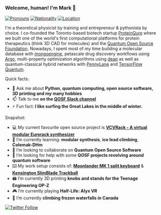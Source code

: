 ### Welcome, human! I'm Mark 👋

[![Pronouns](https://img.shields.io/badge/Pronouns-he%2Fhim-blue)](https://uwm.edu/lgbtrc/support/gender-pronouns/)
[![Nationality](https://img.shields.io/badge/Nationality-German-gold)](https://goo.gl/maps/PENwf1CozT6TpnBW6)
[![Location](https://img.shields.io/badge/Location-Toronto%2C%20Canada-red)](https://goo.gl/maps/oX2GBATc4ev1mgLT6)

I'm a theoretical physicist by training and entrepreneur & pythonista by choice. I co-founded the Toronto-based biotech startup [ProteinQure](https://proteinqure.com) where we built one of the world's first computational platforms for protein therapeutics (think 3D CAD for molecules) and the [Quantum Open Source Foundation](https://qosf.org). Nowadays, I spent most of my time building a molecular database with [mongoengine](https://github.com/MongoEngine/mongoengine), petascale drug discovery workflows using [Argo](https://github.com/argoproj/argo-workflows), multi-property optimization algorithms using [deap](https://github.com/DEAP/deap) as well as quantum-classical hybrid networks with [PennyLane](https://github.com/PennyLaneAI/pennylane) and [TensorFlow Quantum](https://github.com/tensorflow/quantum).

Quick facts:

- 💬 Ask me about **Python, quantum computing, open source software, 3D printing and my many hobbies**
- 📫 Talk to me **on the [QOSF Slack channel](https://qosf.org/join)**
- ⚡ Fun fact: **I like surfing the Great Lakes in the middle of winter.**

Snapshot:

- 💻 My current favourite open source project is **[VCVRack - A virtual modular Eurorack synthesizer](https://github.com/VCVRack/Rack)**
- 🌱 I’m currently learning: **modular synthesis**, **ice lead climbing**, **Colemak-DHm**
- 👯 I’m looking to collaborate on **Quantum Open Source Software**
- 🤔 I’m looking for help with some **QOSF projects revolving around quantum software**
- ⌨️ My work setup consists of: [**Moonlander MK 1 split keyboard**](https://www.zsa.io/moonlander/) & [**Kensington SlimBlade Trackball**](https://www.kensington.com/en-ca/p/products/control/trackballs/slimblade-trackball/)
- 🖨️ I’m currently 3D printing **knobs and stands for the Teenage Engineering OP-Z**
- 🎮 I’m currently playing **Half-Life: Alyx VR**
- 🚐 I’m currently **climbing frozen waterfalls in Canada**

[![Twitter Follow](https://img.shields.io/twitter/follow/mark_fingerhuth?style=social)](https://twitter.com/mark_fingerhuth)
